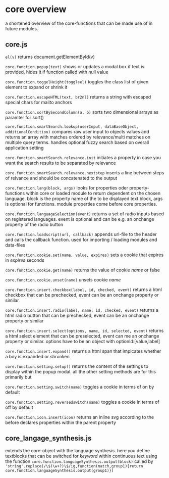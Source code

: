 # core overview
a shortened overview of the core-functions that can be made use of in future modules.

## core.js
`el(v)` returns document.getElementById(v)

`core.function.popup(text)` shows or updates a modal box if text is provided, hides it if function called with null value

`core.function.toggelHeight(toggleel)` toggles the class list of given element to expand or shrink it

`core.function.escapeHTML(text, br2nl)` returns a string with escaped special chars for mailto anchors

`core.function.sortBySecondColumn(a, b)` sorts two dimensional arrays as paramter for sort()

`core.function.smartSearch.lookup(userInput, dataBaseObject, additionalCondition)` compares raw user input to objects values and returns an array with matches ordered by relevance/multi matches on multiple query terms. handles optional fuzzy search based on overall application setting

`core.function.smartSearch.relevance.init` initiates a property in case you want the search results to be separated by relevance

`core.function.smartSearch.relevance.nextstep` inserts a line between steps of relvance and should be concatenated to the output

`core.function.lang(block, args)` looks for properties oder property-functions within core or loaded module to return dependent on the chosen language. block is the property name of the to be displayed text block, args is optional for functions. module properties come before core properties.

`core.function.languageSelection(event)` returns a set of radio inputs based on registered languages. event is optional and can be e.g. an onchange property of the radio button

`core.function.loadscript(url, callback)` appends url-file to the header and calls the callback function. used for importing / loading modules and data-files

`core.function.cookie.set(name, value, expires)` sets a cookie that expires in *expires* seconds

`core.function.cookie.get(name)` returns the value of cookie *name* or false

`core.function.cookie.unset(name)` unsets cookie *name*

`core.function.insert.checkbox(label, id, checked, event)` returns a html checkbox that can be prechecked, event can be an onchange property or similar

`core.function.insert.radio(label, name, id, checked, event)` returns a html radio button that can be prechecked, event can be an onchange property or similar

`core.function.insert.select(options, name, id, selected, event)` returns a html select element that can be preselected, event can me an onchange property or similar. options have to be an object with optionId:[value,label]

`core.function.insert.expand()` returns a html span that implcates whether a boy is expanded or shrunken

`core.function.setting.setup()` returns the content of the settings to display within the popup modal. all the other setting methods are for this primarily but

`core.function.setting.switch(name)` toggles a cookie in terms of on by default

`core.function.setting.reversedswitch(name)` toggles a cookie in terms of off by default

`core.function.icon.insert(icon)` returns an inline svg according to the before declares properties within the parent property

## core_langage_synthesis.js
extends the core-object with the language synthesis. here you define textblocks that can be switched for $keyword$ within continuous text using the function `core.function.languageSynthesis.output(block)` called by `'string'.replace(/\$(\w+?)\$/ig,function(match,group1){return core.function.languageSynthesis.output(group1)})`